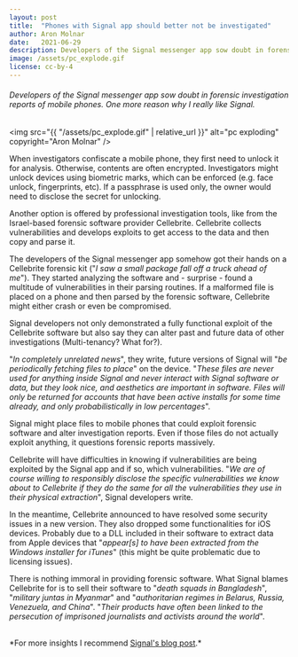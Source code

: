 ```yaml
---
layout: post
title:  "Phones with Signal app should better not be investigated"
author: Aron Molnar
date:   2021-06-29
description: Developers of the Signal messenger app sow doubt in forensic investigation reports of mobile phones. One more reason why I really like Signal.
image: /assets/pc_explode.gif
license: cc-by-4
---
```

###### Developers of the Signal messenger app sow doubt in forensic investigation reports of mobile phones. One more reason why I really like Signal.

<img src="{{ "/assets/pc_explode.gif" | relative_url }}" alt="pc exploding" copyright="Aron Molnar"  />

When investigators confiscate a mobile phone, they first need to unlock it for analysis. Otherwise, contents are often encrypted. Investigators might unlock devices using biometric marks, which can be enforced (e.g. face unlock, fingerprints, etc). If a passphrase is used only, the owner would need to disclose the secret for unlocking.

Another option is offered by professional investigation tools, like from the Israel-based forensic software provider Cellebrite. Cellebrite collects vulnerabilities and develops exploits to get access to the data and then copy and parse it.

The developers of the Signal messenger app somehow got their hands on a Cellebrite forensic kit ("*I saw a small package fall off a truck ahead of me*"). They started analyzing the software and - surprise - found a multitude of vulnerabilities in their parsing routines. If a malformed file is placed on a phone and then parsed by the forensic software, Cellebrite might either crash or even be compromised.

Signal developers not only demonstrated a fully functional exploit of the Cellebrite software but also say they can alter past and future data of other investigations (Multi-tenancy? What for?).

"*In completely unrelated news*", they write, future versions of Signal will "*be periodically fetching files to place*" on the device. "*These files are never used for anything inside Signal and never interact with Signal software or data, but they look nice, and aesthetics are important in software. Files will only be returned for accounts that have been active installs for some time already, and only probabilistically in low percentages*".

Signal might place files to mobile phones that could exploit forensic software and alter investigation reports. Even if those files do not actually exploit anything, it questions forensic reports massively.

Cellebrite will have difficulties in knowing if vulnerabilities are being exploited by the Signal app and if so, which vulnerabilities. "*We are of course willing to responsibly disclose the specific vulnerabilities we know about to Cellebrite if they do the same for all the vulnerabilities they use in their physical extraction*", Signal developers write.

In the meantime, Cellebrite announced to have resolved some security issues in a new version. They also dropped some functionalities for iOS devices. Probably due to a DLL included in their software to extract data from Apple devices that "*appear[s] to have been extracted from the Windows installer for iTunes*" (this might be quite problematic due to licensing issues).

There is nothing immoral in providing forensic software. What Signal blames Cellebrite for is to sell their software to "*death squads in Bangladesh*", "*military juntas in Myanmar*" and "*authoritarian regimes in Belarus, Russia, Venezuela, and China*". "*Their products have often been linked to the persecution of imprisoned journalists and activists around the world*".

<br>
*For more insights I recommend <a href="https://signal.org/blog/cellebrite-vulnerabilities/" target="_blank" rel="noopener">Signal's blog post</a>.*
